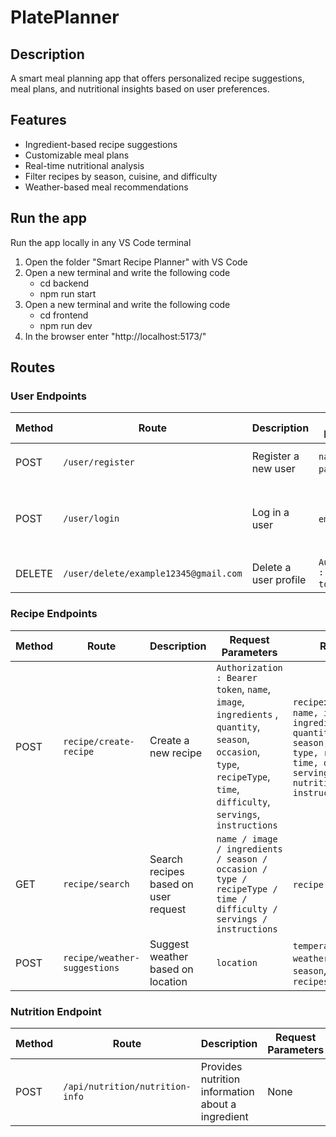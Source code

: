 # PlatePlanner

## Description
A smart meal planning app that offers personalized recipe suggestions, meal plans, and nutritional insights based on user preferences.

## Features
- Ingredient-based recipe suggestions
- Customizable meal plans
- Real-time nutritional analysis
- Filter recipes by season, cuisine, and difficulty
- Weather-based meal recommendations

## Run the app
Run the app locally in any VS Code terminal
1. Open the folder "Smart Recipe Planner" with VS Code
2. Open a new terminal and write the following code
   - cd backend
   - npm run start
3. Open a new terminal and write the following code
   - cd frontend
   - npm run dev
4. In the browser enter "http://localhost:5173/"

## Routes

### User Endpoints

| Method | Route | Description | Request Parameters | Response |
|-|-|-|-|-|
| POST | `/user/register` | Register a new user | `name`, `email`, `pass`, `cPass` | `message`: `User Created`, `user`: `{ name, email }` |
| POST | `/user/login` | Log in a user | `email`, `pass` | `message`: `Login success`, `token`: `JWT token for authentication`, `user`: `{ name, email }` |
| DELETE | `/user/delete/example12345@gmail.com` | Delete a user profile | `Authorization : Bearer token`, `pass` | `message`: `User Deleted`|

### Recipe Endpoints

| Method | Route | Description | Request Parameters | Response |
|-|-|-|-|-|
| POST | `recipe/create-recipe` | Create a new recipe | `Authorization : Bearer token`, `name`, `image`, `ingredients` , `quantity`, `season`, `occasion`, `type`, `recipeType`, `time`, `difficulty`, `servings`, `instructions` | `recipe`: `{ userId, name, image, ingredients : name, quantity, calories, season, occasion, type, recipeType, time, difficulty, servings, nutritionPerServing, instructions }` |
| GET | `recipe/search` | Search recipes based on user request | `name / image / ingredients / season / occasion / type / recipeType / time / difficulty / servings / instructions` | `recipe` : `name` |
| POST | `recipe/weather-suggestions` | Suggest weather based on location | `location` | `temperature`, `weatherDescription`, `season`, `recipeType`, `recipes` |

### Nutrition Endpoint

| Method | Route | Description | Request Parameters | Response |
|-|-|-|-|-|
| POST | `/api/nutrition/nutrition-info` | Provides nutrition information about a ingredient | None | `calories` |
